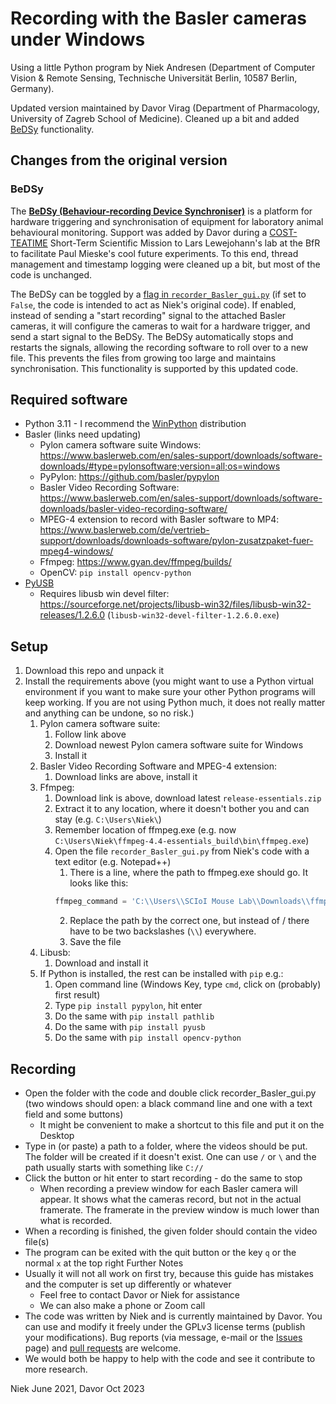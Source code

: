 # Recording with the Basler cameras under Windows

Using a little Python program by Niek Andresen (Department of Computer Vision & Remote Sensing, Technische Universität Berlin, 10587 Berlin, Germany).

Updated version maintained by Davor Virag (Department of Pharmacology, University of Zagreb School of Medicine). Cleaned up a bit and added [BeDSy](https://github.com/davorvr/bedsy) functionality.

## Changes from the original version

### BeDSy

The **[BeDSy (Behaviour-recording Device Synchroniser)](https://github.com/davorvr/bedsy)** is a platform for hardware triggering and synchronisation of equipment for laboratory animal behavioural monitoring. Support was added by Davor during a [COST-TEATIME](https://www.cost-teatime.org/) Short-Term Scientific Mission to Lars Lewejohann's lab at the BfR to facilitate Paul Mieske's cool future experiments. To this end, thread management and timestamp logging were cleaned up a bit, but most of the code is unchanged.

The BeDSy can be toggled by a [flag in `recorder_Basler_gui.py`](https://github.com/RefinementReferenceCenter/basler_gui_updated/blob/8c0b6119406a25a4e0aa0e9a15b213ee44b4363e/recorder_Basler_gui.py#L22) (if set to `False`, the code is intended to act as Niek's original code). If enabled, instead of sending a "start recording" signal to the attached Basler cameras, it will configure the cameras to wait for a hardware trigger, and send a start signal to the BeDSy. The BeDSy automatically stops and restarts the signals, allowing the recording software to roll over to a new file. This prevents the files from growing too large and maintains synchronisation. This functionality is supported by this updated code.

## Required software

 * Python 3.11 - I recommend the [WinPython](https://winpython.github.io/) distribution
 * Basler (links need updating)
   * Pylon camera software suite Windows: https://www.baslerweb.com/en/sales-support/downloads/software-downloads/#type=pylonsoftware;version=all;os=windows
   * PyPylon: https://github.com/basler/pypylon
   * Basler Video Recording Software: https://www.baslerweb.com/en/sales-support/downloads/software-downloads/basler-video-recording-software/
   * MPEG-4 extension to record with Basler software to MP4: https://www.baslerweb.com/de/vertrieb-support/downloads/downloads-software/pylon-zusatzpaket-fuer-mpeg4-windows/
   * Ffmpeg: https://www.gyan.dev/ffmpeg/builds/
   * OpenCV: `pip install opencv-python`
 * [PyUSB](https://github.com/pyusb/pyusb)
   * Requires libusb win devel filter: https://sourceforge.net/projects/libusb-win32/files/libusb-win32-releases/1.2.6.0 (`libusb-win32-devel-filter-1.2.6.0.exe`)

## Setup

1.	Download this repo and unpack it
2.	Install the requirements above (you might want to use a Python virtual environment if you want to make sure your other Python programs will keep working. If you are not using Python much, it does not really matter and anything can be undone, so no risk.)
    1.	Pylon camera software suite:
        1.	Follow link above
        2.	Download newest Pylon camera software suite for Windows
        3.	Install it
    2.	Basler Video Recording Software and MPEG-4 extension:
        1.	Download links are above, install it
    3.	Ffmpeg:
        1.	Download link is above, download latest `release-essentials.zip`
        2.	Extract it to any location, where it doesn't bother you and can stay (e.g. `C:\Users\Niek\`)
        3.	Remember location of ffmpeg.exe (e.g. now `C:\Users\Niek\ffmpeg-4.4-essentials_build\bin\ffmpeg.exe`)
        4.	Open the file `recorder_Basler_gui.py` from Niek's code with a text editor (e.g. Notepad++)
            1.	There is a line, where the path to ffmpeg.exe should go. It looks like this:
            ```python
            ffmpeg_command = 'C:\\Users\\SCIoI Mouse Lab\\Downloads\\ffmpeg-20200831-4a11a6f-win64-static\\ffmpeg-20200831-4a11a6f-win64-static\\bin\\ffmpeg.exe' if platform.system() == 'Windows' else 'ffmpeg'
            ```
            2.	Replace the path by the correct one, but instead of / there have to be two backslashes (`\\`) everywhere.
            3.	Save the file
    4.	Libusb:
        1.	Download and install it
    5.	If Python is installed, the rest can be installed with `pip` e.g.:
        1.	Open command line (Windows Key, type `cmd`, click on (probably) first result)
        2.	Type `pip install pypylon`, hit enter
        3.	Do the same with `pip install pathlib`
        4.	Do the same with `pip install pyusb`
        5.	Do the same with `pip install opencv-python`

## Recording

 * Open the folder with the code and double click recorder_Basler_gui.py (two windows should open: a black command line and one with a text field and some buttons)
   * It might be convenient to make a shortcut to this file and put it on the Desktop
 * Type in (or paste) a path to a folder, where the videos should be put. The folder will be created if it doesn't exist. One can use `/` or `\` and the path usually starts with something like `C://`
 * Click the button or hit enter to start recording - do the same to stop
   * When recording a preview window for each Basler camera will appear. It shows what the cameras record, but not in the actual framerate. The framerate in the preview window is much lower than what is recorded.
 * When a recording is finished, the given folder should contain the video file(s)
 * The program can be exited with the quit button or the key `q` or the normal `x` at the top right
Further Notes
 * Usually it will not all work on first try, because this guide has mistakes and the computer is set up differently or whatever
   * Feel free to contact Davor or Niek for assistance
   * We can also make a phone or Zoom call
 * The code was written by Niek and is currently maintained by Davor. You can use and modify it freely under the GPLv3 license terms (publish your modifications). Bug reports (via message, e-mail or the [Issues](https://github.com/RefinementReferenceCenter/basler_gui_updated/issues) page) and [pull requests](https://github.com/RefinementReferenceCenter/basler_gui_updated/pulls) are welcome.
 * We would both be happy to help with the code and see it contribute to more research.

Niek June 2021, Davor Oct 2023
